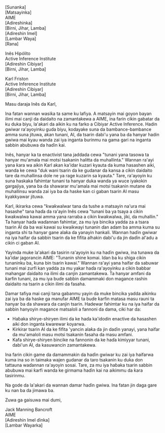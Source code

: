 [Sunanka]  
[Matsayinka]  
AIME  
[Adireshinka]  
[Birni, Jihar, Lamba]  
[Adireshin Imel]  
[Lambar Waya]  
[Rana]  

Inês Hipólito  
Active Inference Institute  
[Adireshin Cibiyar]  
[Birni, Jihar, Lamba]  

Karl Friston  
Active Inference Institute  
[Adireshin Cibiyar]  
[Birni, Jihar, Lamba]  

Masu daraja Inês da Karl,

Ina fatan wannan wasiƙa ta same ku lafiya. A matsayin mai goyon bayan ilimi mai canji da daidaito na zamantakewa a AIME, ina farin cikin gabatar da ku duka biyu, la'akari da aikin ku na farko a Cibiyar Active Inference. Hadin gwiwar ra'ayoyinku guda biyu, kodayake suna da bambance-bambance amma suna jituwa, akan tunani, AI, da tsarin dabi'u yana ba da hanyar hadin gwiwa mai kyau wanda zai iya inganta burinmu na gama gari na inganta sabbin abubuwa da haɗin kai.

Inês, hanyar ka ta enactivist tana jaddada cewa "tunani yana tasowa ta hanyar mu'amala mai motsi tsakanin halitta da muhallinta." Wannan ra'ayi yana ƙara wa aikin Karl akan ka'idar kuzari kyauta da kuma hasashen aiki, wanda ke cewa "duk wani tsarin da ke gudanar da kansa a cikin daidaito tare da muhallinsa dole ne ya rage kuzarin sa kyauta." Tare, ra'ayoyin ku suna haskaka fahimtar tunani ta hanyar duka wanda ya wuce iyakokin gargajiya, yana ba da shawarar mu'amala mai motsi tsakanin mutane da muhallinsu wanda zai iya ba da haske kan ci gaban tsarin AI masu kyakkyawar jituwa.

Karl, ikirarka cewa "ƙwaƙwalwar tana da tushe a matsayin na'ura mai hasashe" tana haɗa da ra'ayin Inês cewa "tunani ba ya tsaya a cikin ƙwaƙwalwa kawai amma yana rarraba a cikin ƙwaƙwalwa, jiki, da muhallin." Ta hanyar haɗa waɗannan fahimtar, za mu iya bincika yadda za a tsara tsarin AI da ba wai kawai su kwaikwayi tunanin ɗan adam ba amma kuma su inganta shi ta hanyar gane alaƙa da yanayin hankali. Wannan haɗin gwiwar na iya haifar da sabbin tsarin da ke fifita alhakin dabi'u da jin daɗin al'adu a cikin ci gaban AI.

Yayinda muke la'akari da tasirin ra'ayoyin ku na haɗin gwiwa, ina tunawa da ka'idar jagorancin AIME: "Tunanin shine komai. Idan ba ku shiga cikin tunaninku ba, kuna bin tsarin kawai." Wannan ra'ayi yana haifar da sabuwar tunani mai zurfi kan yadda za mu yakar haɗa ra'ayoyinku a cikin babbar mahangar daidaito na ilimi da canjin zamantakewa. Ta hanyar amfani da ƙarfin tunani, za mu iya buɗe sabbin damammaki don magance rashin daidaito na tsarin a cikin ilimi da fasaha.

Damar tafiya mai canji tana gabanmu yayin da muke bincika yadda aikinku zai iya ba da haske ga manufar AIME ta buɗe ƙarfin matasa masu rauni ta hanyar ba da shawara da canjin tsarin. Hadewar fahimtar ku na iya haifar da sabbin hanyoyin magance matsaloli a fannoni da dama, ciki har da:

- Haɓaka shirye-shiryen ilimi da ke haɗa ka'idodin enactive da hasashen aiki don inganta kwarewar koyarwa.
- Kirkirar tsarin AI da ke fifita 'yancin alaƙa da jin daɗin yanayi, yana haifar da mu'amaloli masu motsi tsakanin fasaha da masu amfani.
- Kafa shirye-shiryen bincike na fannonin da ke haɗa kimiyyar tunani, dabi'un AI, da kasuwancin zamantakewa.

Ina farin cikin game da damammakin da haɗin gwiwar ku zai iya haifarwa kuma ina so in taimaka wajen gudanar da taro tsakanin ku duka don tattauna waɗannan ra'ayoyin sosai. Tare, za mu iya haɓaka tsarin sabbin abubuwa mai ƙarfi wanda ke girmama haɗin kai na aikimmu da ƙara tasirinmu.

Na gode da la'akari da wannan damar haɗin gwiwa. Ina fatan jin daga gare ku nan ba da jimawa ba.

Zuwa ga gaisuwa mai dumi,

Jack Manning Bancroft  
AIME  
[Adireshin Imel ɗinka]  
[Lambar Wayarka]